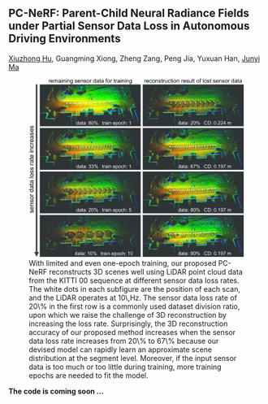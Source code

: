 ## PC-NeRF: Parent-Child Neural Radiance Fields under Partial Sensor Data Loss in Autonomous Driving Environments

[Xiuzhong Hu](https://github.com/biter0088), Guangming Xiong, Zheng Zang, Peng Jia, Yuxuan Han, [Junyi Ma](https://github.com/BIT-MJY)

<figure>
  <div align=center><img src="./paper/motivation_figure.jpg" width="600px" alt="Image Description">
  <div align=left><figcaption>With limited and even one-epoch training, our proposed PC-NeRF reconstructs 3D scenes well using LiDAR point cloud data from the KITTI 00 sequence at different sensor data loss rates. The white dots in each subfigure are the position of each scan, and the LiDAR operates at 10\,Hz. The sensor data loss rate of 20\% in the first row is a commonly used dataset division ratio, upon which we raise the challenge of 3D reconstruction by increasing the loss rate. Surprisingly, the 3D reconstruction accuracy of our proposed method increases when the sensor data loss rate increases from 20\% to 67\% because our devised model can rapidly learn an approximate scene distribution at the segment level. Moreover, if the input sensor data is too much or too little during training, more training epochs are needed to fit the model.</figcaption>
</figure>




**The code is coming soon ...**
